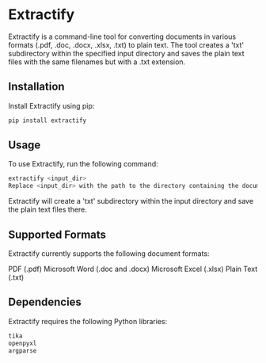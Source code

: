# Extractify

Extractify is a command-line tool for converting documents in various formats (.pdf, .doc, .docx, .xlsx, .txt) to plain text. The tool creates a 'txt' subdirectory within the specified input directory and saves the plain text files with the same filenames but with a .txt extension.

## Installation

Install Extractify using pip:

```bash
pip install extractify
```

## Usage
To use Extractify, run the following command:

```bash
extractify <input_dir>
Replace <input_dir> with the path to the directory containing the documents you want to convert.
```

Extractify will create a 'txt' subdirectory within the input directory and save the plain text files there.

## Supported Formats
Extractify currently supports the following document formats:

PDF (.pdf)
Microsoft Word (.doc and .docx)
Microsoft Excel (.xlsx)
Plain Text (.txt)

## Dependencies
Extractify requires the following Python libraries:

```bash
tika
openpyxl
argparse
```